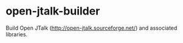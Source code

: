 # open-jtalk-builder
Build Open JTalk (http://open-jtalk.sourceforge.net/) and associated libraries.
